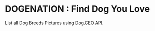# DOGENATION : Find Dog You Love

List all Dog Breeds Pictures using [Dog.CEO API](https://dog.ceo/dog-api/).

